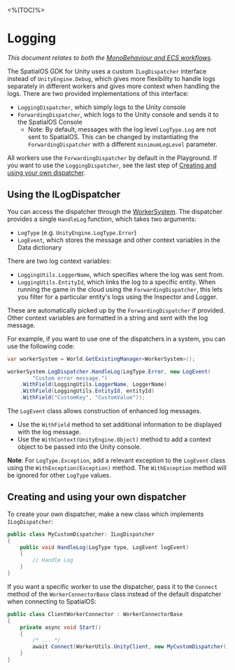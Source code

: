 [//]: # (TODO: Move this doc from the ecs folder)
<%(TOC)%>
#  Logging
 _This document relates to both the [MonoBehaviour and ECS workflows]({{urlRoot}}/content/intro-workflows-spatialos-entities)._

The SpatialOS GDK for Unity uses a custom `ILogDispatcher` interface instead of `UnityEngine.Debug`, which gives more flexibility to handle logs separately in different workers and gives more context when handling the logs. There are two provided implementations of this interface:

*  `LoggingDispatcher`, which simply logs to the Unity console
*  `ForwardingDispatcher`, which logs to the Unity console and sends it to the SpatialOS Console
    * Note: By default, messages with the log level `LogType.Log` are not sent to SpatialOS. This can be changed by instantiating the `ForwardingDispatcher` with a different `minimumLogLevel` parameter.

All workers use the `ForwardingDispatcher` by default in the Playground. If you want to use the `LoggingDispatcher`, see the last step of [Creating and using your own dispatcher]({{urlRoot}}/content/ecs/logging#creating-and-using-your-own-dispatcher).

## Using the ILogDispatcher

You can access the dispatcher through the [WorkerSystem]({{urlRoot}}/content/workers/api-worker-system). The dispatcher provides a single `HandleLog` function, which takes two arguments:

* `LogType` (e.g. `UnityEngine.LogType.Error`)
* `LogEvent`, which stores the message and other context variables in the Data dictionary

There are two log context variables:

* `LoggingUtils.LoggerName`, which specifies where the log was sent from.
* `LoggingUtils.EntityId`, which links the log to a specific entity. When running the game in the cloud using the `ForwardingDispatcher`, this lets you filter for a particular entity's logs using the Inspector and Logger.

These are automatically picked up by the `ForwardingDispatcher` if provided. Other context variables are formatted in a string and sent with the log message.

For example, if you want to use one of the dispatchers in a system, you can use the following code:

```csharp
var workerSystem = World.GetExistingManager<WorkerSystem>();

workerSystem.LogDispatcher.HandleLog(LogType.Error, new LogEvent(
        "Custom error message.")
    .WithField(LoggingUtils.LoggerName, LoggerName)
    .WithField(LoggingUtils.EntityId, entityId)
    .WithField("CustomKey", "CustomValue"));
```

The `LogEvent` class allows construction of enhanced log messages.

* Use the `WithField` method to set additional information to be displayed with the log message.
* Use the `WithContext(UnityEngine.Object)` method to add a context object to be passed into the Unity console.

**Note**: For `LogType.Exception`, add a relevant exception to the `LogEvent` class using the `WithException(Exception)` method. The `WithException` method will be ignored for other `LogType` values.

## Creating and using your own dispatcher

To create your own dispatcher, make a new class which implements `ILogDispatcher`:

```csharp
public class MyCustomDispatcher: ILogDispatcher
{
    public void HandleLog(LogType type, LogEvent logEvent)
    {
        // Handle Log
    }
}
```


If you want a specific worker to use the dispatcher, pass it to the `Connect` method of the `WorkerConnectorBase` class instead of the default dispatcher when connecting to SpatialOS:

```csharp
public class ClientWorkerConnector : WorkerConnectorBase
{
    private async void Start()
    {
        /* ... */
        await Connect(WorkerUtils.UnityClient, new MyCustomDispatcher()).ConfigureAwait(false);
    }
}
```
